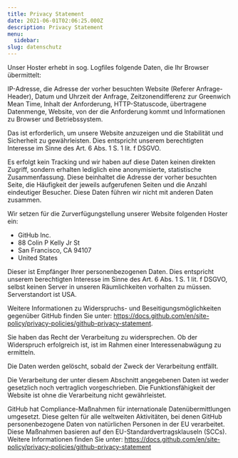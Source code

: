 ```yaml
---
title: Privacy Statement
date: 2021-06-01T02:06:25.000Z
description: Privacy Statement
menu:
  sidebar:
slug: datenschutz
---
```


Unser Hoster erhebt in sog. Logfiles folgende Daten, die Ihr Browser übermittelt:

IP-Adresse, die Adresse der vorher besuchten Website (Referer Anfrage-Header),
Datum und Uhrzeit der Anfrage,
Zeitzonendifferenz zur Greenwich Mean Time,
Inhalt der Anforderung, HTTP-Statuscode,
übertragene Datenmenge, Website,
von der die Anforderung kommt und Informationen zu Browser und Betriebssystem.

Das ist erforderlich, um unsere Website anzuzeigen und die Stabilität und Sicherheit zu gewährleisten.
Dies entspricht unserem berechtigten Interesse im Sinne des Art. 6 Abs. 1 S. 1 lit. f DSGVO.

Es erfolgt kein Tracking und wir haben auf diese Daten keinen direkten Zugriff, sondern erhalten lediglich eine anonymisierte, statistische Zusammenfassung.
Diese beinhaltet die Adresse der vorher besuchten Seite, die Häufigkeit der jeweils aufgerufenen Seiten und die Anzahl eindeutiger Besucher.
Diese Daten führen wir nicht mit anderen Daten zusammen.

Wir setzen für die Zurverfügungstellung unserer Website folgenden Hoster ein:

- GitHub Inc.
- 88 Colin P Kelly Jr St
- San Francisco, CA 94107
- United States

Dieser ist Empfänger Ihrer personenbezogenen Daten.
Dies entspricht unserem berechtigten Interesse im Sinne des Art. 6 Abs. 1 S. 1 lit. f DSGVO, selbst keinen Server in unseren Räumlichkeiten vorhalten zu müssen.
Serverstandort ist USA.

Weitere Informationen zu Widerspruchs- und Beseitigungsmöglichkeiten gegenüber GitHub finden Sie unter: <https://docs.github.com/en/site-policy/privacy-policies/github-privacy-statement>.

Sie haben das Recht der Verarbeitung zu widersprechen.
Ob der Widerspruch erfolgreich ist, ist im Rahmen einer Interessenabwägung zu ermitteln.

Die Daten werden gelöscht, sobald der Zweck der Verarbeitung entfällt.

Die Verarbeitung der unter diesem Abschnitt angegebenen Daten ist weder gesetzlich noch vertraglich vorgeschrieben.
Die Funktionsfähigkeit der Website ist ohne die Verarbeitung nicht gewährleistet.

GitHub hat Compliance-Maßnahmen für internationale Datenübermittlungen umgesetzt.
Diese gelten für alle weltweiten Aktivitäten, bei denen GitHub personenbezogene Daten von natürlichen Personen in der EU verarbeitet.
Diese Maßnahmen basieren auf den EU-Standardvertragsklauseln (SCCs).
Weitere Informationen finden Sie unter: <https://docs.github.com/en/site-policy/privacy-policies/github-privacy-statement>